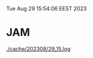 Tue Aug 29 15:54:06 EEST 2023
# JAM
<a href='./cache/202308/29_15.log'>./cache/202308/29_15.log</a>
